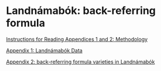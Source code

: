 # Landnámabók: back-referring formula

[Instructions for Reading Appendices 1 and 2: Methodology][instructions]

[Appendix 1: Landnámabók Data][appendix 1]

[Appendix 2: back-referring formula varieties in Landnámabók][appendix 2]

[instructions]: https://docs.google.com/document/d/0B4toRhyw0XhhQU5HUjVReVNJXzQ/edit?usp=sharing&ouid=111892012376776490081&resourcekey=0-Raj0vbY838e5zdftKPuflA&rtpof=true&sd=true
[appendix 1]: https://docs.google.com/document/d/0B4toRhyw0XhhNGtDNHY1UE1Db3c/edit?usp=sharing&ouid=111892012376776490081&resourcekey=0-dgucAxn3DZpuCv_e1Uru3Q&rtpof=true&sd=true
[appendix 2]: https://docs.google.com/document/d/0B4toRhyw0XhhRUtUYm5VV29ZRHc/edit?usp=sharing&ouid=111892012376776490081&resourcekey=0-oYsLmNnZ4gchpo9B1ICGjw&rtpof=true&sd=true
